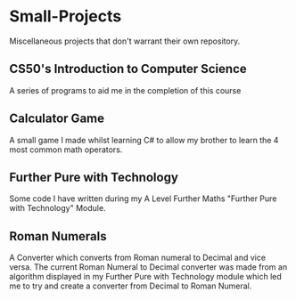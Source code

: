 # Small-Projects
Miscellaneous projects that don't warrant their own repository.
## CS50's Introduction to Computer Science
A series of programs to aid me in the completion of this course
## Calculator Game
A small game I made whilst learning C# to allow my brother to learn the 4 most common math operators.
## Further Pure with Technology
Some code I have written during my A Level Further Maths "Further Pure with Technology" Module.
## Roman Numerals
A Converter which converts from Roman numeral to Decimal and vice versa. The current Roman Numeral to Decimal converter was made from an algorithm displayed in my Further Pure with Technology module which led me to try and create a converter from Decimal to Roman Numeral.
